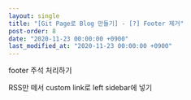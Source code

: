 ```yaml
---
layout: single
title: "[Git Page로 Blog 만들기] - [?] Footer 제거"
post-order: 8
date: "2020-11-23 00:00:00 +0900"
last_modified_at: "2020-11-23 00:00:00 +0900"
---
```


footer 주석 처리하기

RSS만 떼서 custom link로 left sidebar에 넣기
